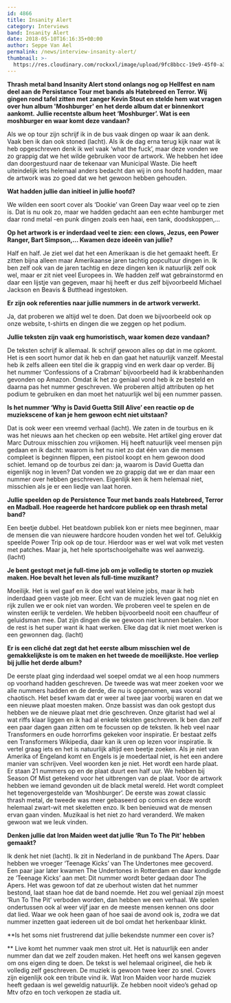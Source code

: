 ```yaml
---
id: 4866
title: Insanity Alert
category: Interviews
band: Insanity Alert
date: 2018-05-10T16:16:35+00:00
author: Seppe Van Ael
permalink: /news/interview-insanity-alert/
thumbnail: >-
  https://res.cloudinary.com/rockxxl/image/upload/9fc8bbcc-19e9-45f0-a315-8af049e2774f.jpg
---
```

**Thrash metal band Insanity Alert stond onlangs nog op Hellfest en nam deel aan de Persistance Tour met bands als Hatebreed en Terror. Wij gingen rond tafel zitten met zanger Kevin Stout en stelde hem wat vragen over hun album 'Moshburger' en het derde album dat er binnenkort aankomt.**
**Jullie recentste album heet ‘Moshburger’. Wat is een moshburger en waar komt deze vandaan?** 

Als we op tour zijn schrijf ik in de bus vaak dingen op waar ik aan denk. Vaak ben ik dan ook stoned (lacht). Als ik de dag erna terug kijk naar wat ik heb opgeschreven denk ik wel vaak ‘what the fuck’, maar deze vonden we zo grappig dat we het wilde gebruiken voor de artwork. We hebben het idee dan doorgestuurd naar de tekenaar van Municipal Waste. Die heeft uiteindelijk iets helemaal anders bedacht dan wij in ons hoofd hadden, maar de artwork was zo goed dat we het gewoon hebben gehouden.

**Wat hadden jullie dan initieel in jullie hoofd?**

We wilden een soort cover als ‘Dookie’ van Green Day waar veel op te zien is. Dat is nu ook zo, maar we hadden gedacht aan een echte hamburger met daar rond metal -en punk dingen zoals een haai, een tank, doodskoppen,…

**Op het artwork is er inderdaad veel te zien: een clows, Jezus, een Power Ranger, Bart Simpson,… Kwamen deze ideeën van jullie?** 

Half en half. Je ziet wel dat het een Amerikaan is die het gemaakt heeft. Er zitten bijna alleen maar Amerikaanse jaren tachtig popcultuur dingen in. Ik ben zelf ook van de jaren tachtig en deze dingen ken ik natuurlijk zelf ook wel, maar er zit niet veel Europees in. We hadden zelf wat gebrainstormd en daar een lijstje van gegeven, maar hij heeft er dus zelf bijvoorbeeld Michael Jackson en Beavis & Butthead ingestoken.

**Er zijn ook referenties naar jullie nummers in de artwork verwerkt.**
  
Ja, dat proberen we altijd wel te doen. Dat doen we bijvoorbeeld ook op onze website, t-shirts en dingen die we zeggen op het podium.

**Jullie teksten zijn vaak erg humoristisch, waar komen deze vandaan?**

De teksten schrijf ik allemaal. Ik schrijf gewoon alles op dat in me opkomt. Het is een soort humor dat ik heb en dan gaat het natuurlijk vanzelf. Meestal heb ik zelfs alleen een titel die ik grappig vind en werk daar op verder. Bij het nummer ‘Confessions of a Crabman’ bijvoorbeeld had ik krabbenhanden gevonden op Amazon. Omdat ik het zo geniaal vond heb ik ze besteld en daarna pas het nummer geschreven. We proberen altijd attributen op het podium te gebruiken en dan moet het natuurlijk wel bij een nummer passen.

**Is het nummer ‘Why is David Guetta Still Alive’ een reactie op de muziekscene of kan je hem gewoon echt niet uitstaan?**

Dat is ook weer een vreemd verhaal (lacht). We zaten in de tourbus en ik was het nieuws aan het checken op een website. Het artikel ging erover dat Marc Dutroux misschien zou vrijkomen. Hij heeft natuurlijk veel mensen pijn gedaan en ik dacht: waarom is het nu niet zo dat één van die mensen compleet is beginnen flippen, een pistool koopt en hem gewoon dood schiet. Iemand op de tourbus zei dan: ja, waarom is David Guetta dan eigenlijk nog in leven? Dat vonden we zo grappig dat we er dan maar een nummer over hebben geschreven. Eigenlijk ken ik hem helemaal niet, misschien als je er een liedje van laat horen.

**Jullie speelden op de Persistence Tour met bands zoals Hatebreed, Terror en Madball. Hoe reageerde het hardcore publiek op een thrash metal band?** 

Een beetje dubbel. Het beatdown publiek kon er niets mee beginnen, maar de mensen die van nieuwere hardcore houden vonden het wel tof. Gelukkig speelde Power Trip ook op de tour. Hierdoor was er wel wat volk met vesten met patches. Maar ja, het hele sportschoolgehalte was wel aanwezig. (lacht)

**Je bent gestopt met je full-time job om je volledig te storten op muziek maken. Hoe bevalt het leven als full-time muzikant?**

Moeilijk. Het is wel gaaf en ik doe wel wat kleine jobs, maar ik heb inderdaad geen vaste job meer. Echt van de muziek leven gaat nog niet en rijk zullen we er ook niet van worden. We proberen veel te spelen en de winsten eerlijk te verdelen. We hebben bijvoorbeeld nooit een chauffeur of geluidsman mee. Dat zijn dingen die we gewoon niet kunnen betalen. Voor de rest is het super want ik haat werken. Elke dag dat ik niet moet werken is een gewonnen dag. (lacht)

**Er is een cliché dat zegt dat het eerste album misschien wel de gemakkelijkste is om te maken en het tweede de moeilijkste. Hoe verliep bij jullie het derde album?** 

De eerste plaat ging inderdaad wel soepel omdat we al een hoop nummers op voorhand hadden geschreven. De tweede was wat meer zoeken voor we alle nummers hadden en de derde, die nu is opgenomen, was vooral chaotisch. Het besef kwam dat er weer al twee jaar voorbij waren en dat we een nieuwe plaat moesten maken. Onze bassist was dan ook gestopt dus hebben we de nieuwe plaat met drie geschreven. Onze gitarist had wel al wat riffs klaar liggen en ik had al enkele teksten geschreven. Ik ben dan zelf een paar dagen gaan zitten om te focussen op de teksten. Ik heb veel naar Transformers en oude horrorfims gekeken voor inspiratie. Er bestaat zelfs een Transformers Wikipedia, daar kan ik uren op lezen voor inspiratie. Ik vertel graag iets en het is natuurlijk altijd een beetje zoeken. Als je niet van Amerika of Engeland komt en Engels is je moedertaal niet, is het een andere manier van schrijven. Veel woorden ken je niet. Het wordt een harde plaat. Er staan 21 nummers op en de plaat duurt een half uur. We hebben bij Season Of Mist getekend voor het uitbrengen van de plaat. Voor de artwork hebben we iemand gevonden uit de black metal wereld. Het wordt compleet het tegenovergestelde van ‘Moshburger’. De eerste was zowat classic thrash metal, de tweede was meer gebaseerd op comics en deze wordt helemaal zwart-wit met skeletten enzo. Ik ben benieuwd wat de mensen ervan gaan vinden. Muzikaal is het niet zo hard veranderd. We maken gewoon wat we leuk vinden.

**Denken jullie dat Iron Maiden weet dat jullie ‘Run To The Pit’ hebben gemaakt?** 

Ik denk het niet (lacht). Ik zit in Nederland in de punkband The Apers. Daar hebben we vroeger ‘Teenage Kicks’ van The Undertones mee gecoverd. Een paar jaar later kwamen The Undertones in Rotterdam en daar kondigde ze ‘Teenage Kicks’ aan met: Dit nummer wordt beter gedaan door The Apers. Het was gewoon tof dat ze uberhout wisten dat het nummer bestond, laat staan hoe dat de band noemde. Het zou wel geniaal zijn moest ‘Run To The Pit’ verboden worden, dan hebben we een verhaal. We spelen ondertussen ook al weer vijf jaar en de meeste mensen kennen ons door dat lied. Waar we ook heen gaan of hoe saai de avond ook is, zodra we dat nummer inzetten gaat iedereen uit de bol omdat het herkenbaar klinkt.

**Is het soms niet frustrerend dat jullie bekendste nummer een cover is?
  
** Live komt het nummer vaak men strot uit. Het is natuurlijk een ander nummer dan dat we zelf zouden maken. Het heeft ons wel kansen gegeven om ons eigen ding te doen. De tekst is wel helemaal origineel, die heb ik volledig zelf geschreven. De muziek is gewoon twee keer zo snel. Covers zijn eigenlijk ook een tribute vind ik. Wat Iron Maiden voor harde muziek heeft gedaan is wel geweldig natuurlijk. Ze hebben nooit video’s gehad op Mtv ofzo en toch verkopen ze stadia uit.
